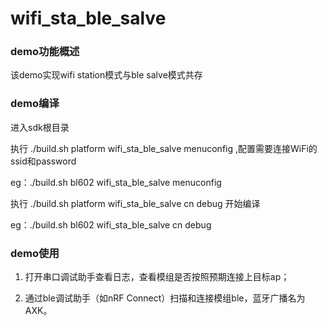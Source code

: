 # wifi_sta_ble_salve



### demo功能概述

该demo实现wifi station模式与ble salve模式共存


### demo编译

进入sdk根目录

执行 ./build.sh platform wifi_sta_ble_salve menuconfig ,配置需要连接WiFi的ssid和password

eg：./build.sh bl602 wifi_sta_ble_salve menuconfig

执行 ./build.sh platform wifi_sta_ble_salve cn debug 开始编译

eg：./build.sh bl602 wifi_sta_ble_salve cn debug



### demo使用

 1. 打开串口调试助手查看日志，查看模组是否按照预期连接上目标ap；

 2. 通过ble调试助手（如nRF Connect）扫描和连接模组ble，蓝牙广播名为AXK。
 
